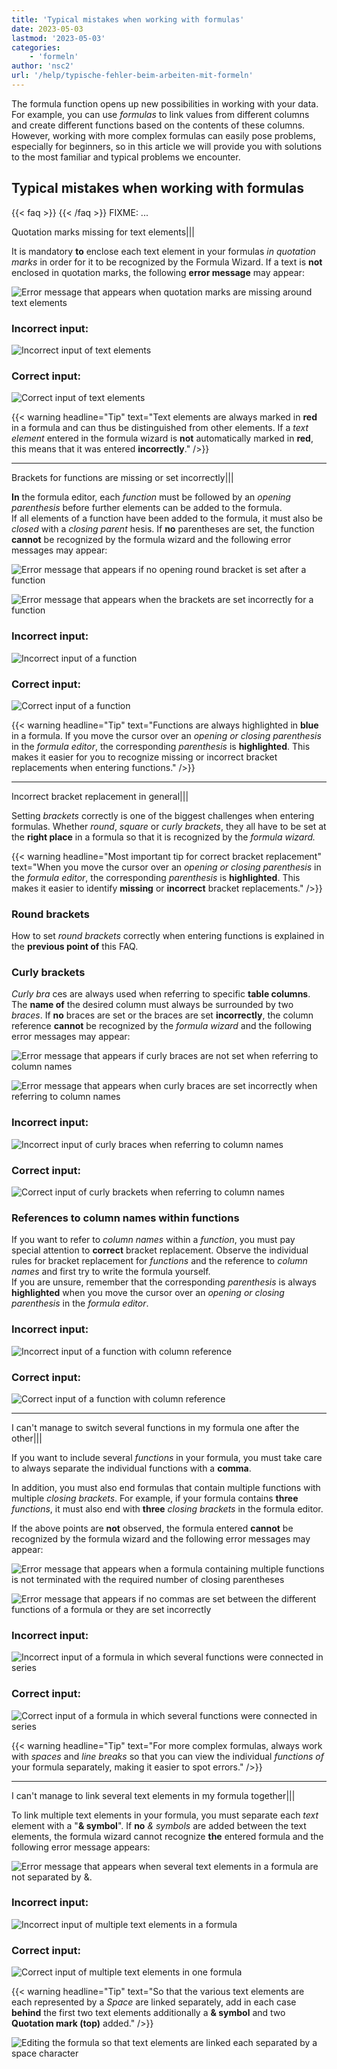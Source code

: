 ```yaml
---
title: 'Typical mistakes when working with formulas'
date: 2023-05-03
lastmod: '2023-05-03'
categories:
    - 'formeln'
author: 'nsc2'
url: '/help/typische-fehler-beim-arbeiten-mit-formeln'
---
```


The formula function opens up new possibilities in working with your data. For example, you can use _formulas_ to link values from different columns and create different functions based on the contents of these columns.  
However, working with more complex formulas can easily pose problems, especially for beginners, so in this article we will provide you with solutions to the most familiar and typical problems we encounter.

## Typical mistakes when working with formulas

{{< faq >}}
{{< /faq >}}
FIXME: ...

Quotation marks missing for text elements|||

It is mandatory **to** enclose each text element in your formulas _in quotation marks_ in order for it to be recognized by the Formula Wizard. If a text is **not** enclosed in quotation marks, the following **error message** may appear:

![Error message that appears when quotation marks are missing around text elements](images/Fehlermeldung-fehlende-Anfuehrungszeichen-bei-Textelementen.png)

### Incorrect input:

![Incorrect input of text elements](images/fehlerhafte-eingabe-anfuehrungszeichen.png)

### Correct input:

![Correct input of text elements](images/richtige-eingabe-anfuehrungszeichen.png)

{{< warning  headline="Tip"  text="Text elements are always marked in **red** in a formula and can thus be distinguished from other elements. If a _text element_ entered in the formula wizard is **not** automatically marked in **red**, this means that it was entered **incorrectly**." />}}

---

Brackets for functions are missing or set incorrectly|||

**In** the formula editor, each _function_ must be followed by an _opening parenthesis_ before further elements can be added to the formula.  
If all elements of a function have been added to the formula, it must also be _closed_ with a _closing parent_ hesis. If **no** parentheses are set, the function **cannot** be recognized by the formula wizard and the following error messages may appear:

![Error message that appears if no opening round bracket is set after a function](images/Fehlermeldung-bei-fehlender-Klammer-nach-einer-Funktion.png)

![Error message that appears when the brackets are set incorrectly for a function](images/fehlermeldung-klammern-bei-funktion-falsch-gesetzt.png)

### Incorrect input:

![Incorrect input of a function](images/fehlerhafte-eingabe-funktion-1.png)

### Correct input:

![Correct input of a function](images/korrekte-eingabe-funktion-1.png)

{{< warning  headline="Tip"  text="Functions are always highlighted in **blue** in a formula. If you move the cursor over an _opening or closing parenthesis_ in the _formula editor_, the corresponding _parenthesis_ is **highlighted**. This makes it easier for you to recognize missing or incorrect bracket replacements when entering functions." />}}

---

Incorrect bracket replacement in general|||

Setting _brackets_ correctly is one of the biggest challenges when entering formulas. Whether _round_, _square_ or _curly_ _brackets_, they all have to be set at the **right place** in a formula so that it is recognized by the _formula wizard._

{{< warning  headline="Most important tip for correct bracket replacement"  text="When you move the cursor over an _opening or closing parenthesis_ in the _formula editor_, the corresponding _parenthesis_ is **highlighted**. This makes it easier to identify **missing** or **incorrect** bracket replacements." />}}

### Round brackets

How to set _round brackets_ correctly when entering functions is explained in the **previous point of** this FAQ.

### Curly brackets

_Curly bra_ ces are always used when referring to specific **table columns**. The **name of** the desired column must always be surrounded by two _braces_. If **no** braces are set or the braces are set **incorrectly**, the column reference **cannot** be recognized by the _formula wizard_ and the following error messages may appear:

![Error message that appears if curly braces are not set when referring to column names](images/fehlermeldung-keine-geschweiften-klammern.png)

![Error message that appears when curly braces are set incorrectly when referring to column names](images/fehlermeldung-geschweifte-klammern-falsch-gesetzt-1.png)

### Incorrect input:

![Incorrect input of curly braces when referring to column names](images/fehlerhafte-eingabe-geschweifte-klammern-1.png)

### Correct input:

![Correct input of curly brackets when referring to column names](images/korrekte-eingabe.geschweifte-klammern.png)

### References to column names within functions

If you want to refer to _column names_ within a _function_, you must pay special attention to **correct** bracket replacement. Observe the individual rules for bracket replacement for _functions_ and the reference to _column names_ and first try to write the formula yourself.  
If you are unsure, remember that the corresponding _parenthesis_ is always **highlighted** when you move the cursor over an _opening or closing parenthesis_ in the _formula editor_.

### Incorrect input:

![Incorrect input of a function with column reference](images/fehlerhafte-eingabe-einer-funktion-mit-spaltenverweis.png)

### Correct input:

![Correct input of a function with column reference](images/korrekte-eingabe-einer-funktion-mit-spaltenverweis.png)

---

I can't manage to switch several functions in my formula one after the other|||

If you want to include several _functions_ in your formula, you must take care to always separate the individual functions with a **comma**.

In addition, you must also end formulas that contain multiple functions with multiple _closing brackets_. For example, if your formula contains **three** _functions_, it must also end with **three** _closing brackets_ in the formula editor.

If the above points are **not** observed, the formula entered **cannot** be recognized by the formula wizard and the following error messages may appear:

![Error message that appears when a formula containing multiple functions is not terminated with the required number of closing parentheses](images/fehlermeldung-zu-weinge-klammern-am-ende-der-formel.png)

![Error message that appears if no commas are set between the different functions of a formula or they are set incorrectly](images/fehlermeldung-falsche-kommasetzung.png)

### Incorrect input:

![Incorrect input of a formula in which several functions were connected in series ](images/fehlerhafte-eingabe-einer-formel-mit-mehreren-funktionen.png)

### Correct input:

![Correct input of a formula in which several functions were connected in series ](images/korrekte-eingabe-formel-mit-mehreren-funktionen.png)

{{< warning  headline="Tip"  text="For more complex formulas, always work with _spaces_ and _line breaks_ so that you can view the individual _functions of_ your formula separately, making it easier to spot errors." />}}

---

I can't manage to link several text elements in my formula together|||

To link multiple text elements in your formula, you must separate each _text_ element with a "**& symbol**". If **no** _& symbols_ are added between the text elements, the formula wizard cannot recognize **the** entered formula and the following error message appears:

![Error message that appears when several text elements in a formula are not separated by &.](images/Fehlermeldung-bei-fehlendenen-zwischen-Textelementen.png)

### Incorrect input:

![Incorrect input of multiple text elements in a formula](images/fehlerhafte-Eingabe-mehrere-Textelemente.png)

### Correct input:

![Correct input of multiple text elements in one formula](images/korrekte-Eingabe-mehrere-Textelemente.png)

{{< warning headline="Tip" text="So that the various text elements are each represented by a _Space_ are linked separately, add in each case **behind** the first two text elements additionally a **& symbol** and two **Quotation mark (top)** added." />}}

![Editing the formula so that text elements are linked each separated by a space character](images/Leerzeichen-zwischen-Textelementen.png)
